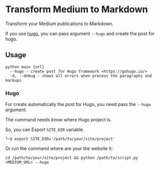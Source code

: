 # Transform Medium to Markdown

Transform your Medium publications to Markdown.

If you use [hugo](http://gohugo.io), you can pass argument `--hugo` and create the post for hugo.

## Usage

```
python main {url}
  --hugo - create post for Hugo framework <https://gohugo.io/>
  -d, --debug - shows all errors when process the paragraphs and markups
```

### Hugo

For create automatically the post for Hugo, you need pass the `--hugo` argument.

The command needs know where Hugo project is.

So, you can Export `SITE_DIR` variable.
```
╰─$ export SITE_DIR='/path/to/your/site/project'
```

Or run the command where are your the website it:
```
cd /path/to/your/site/project && python /path/to/script.py <MEDIUM_URL> --hugo
```
